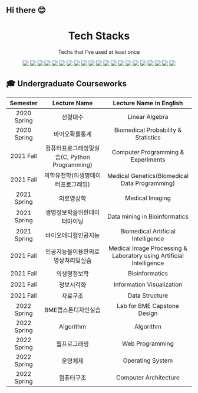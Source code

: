 ## Hi there 😊
<div align=center><h1>Tech Stacks</h1></div>
<div align=center>
  <p>Techs that I've used at least once</p>
  <img src="https://img.shields.io/badge/Python-3776AB?style=flat-square&logo=python&logoColor=white"> 
  <img src="https://img.shields.io/badge/C-A8B9CC?style=flat-square&logo=C&logoColor=white">
  <img src="https://img.shields.io/badge/C++-00599C?style=flat-square&logo=c%2B%2B&logoColor=white">
  <img src="https://img.shields.io/badge/java-007396?style=flat-square&logo=java&logoColor=white">
  
  <img src="https://img.shields.io/badge/HTML5-E34F26?style=flat-square&logo=html5&logoColor=white"> 
  <img src="https://img.shields.io/badge/CSS-1572B6?style=flat-square&logo=css3&logoColor=white"> 
  <img src="https://img.shields.io/badge/JavaScript-F7DF1E?style=flat-square&logo=javascript&logoColor=black"> 


  

  <img src="https://img.shields.io/badge/MySQL-4479A1?style=flat-square&logo=mysql&logoColor=white"> 
  <img src="https://img.shields.io/badge/SQLite-003B57?style=flat-square&logo=SQLite&logoColor=white">
  <img src="https://img.shields.io/badge/PHP-777BB4?style=flat-square&logo=PHP&logoColor=white">

  <img src="https://img.shields.io/badge/Linux-FCC624?style=flat-square&logo=linux&logoColor=black"> 

  
  <img src="https://img.shields.io/badge/GitHub-181717?style=flat-square&logo=github&logoColor=white">
  <img src="https://img.shields.io/badge/Git-F05032?style=flat-square&logo=git&logoColor=white">
  <img src="https://img.shields.io/badge/R-276DC3?style=flat-square&logo=R&logoColor=white">
  <img src="https://img.shields.io/badge/Perl-39457E?style=flat-square&logo=Perl&logoColor=white">
  <img src="https://img.shields.io/badge/Pytorch-EE4C2C?style=flat-square&logo=Pytorch&logoColor=white">
  <img src="https://img.shields.io/badge/TensorFlow-FF6F00?style=flat-square&logo=TensorFlow&logoColor=white">
  <img src="https://img.shields.io/badge/Keras-D00000?style=flat-square&logo=Keras&logoColor=white">
  <img src="https://img.shields.io/badge/Pandas-150458?style=flat-square&logo=pandas&logoColor=white">
  <img src="https://img.shields.io/badge/Ubuntu-E95420?style=flat-square&logo=Ubuntu&logoColor=white">
  <img src="https://img.shields.io/badge/Qt-41CD52?style=flat-square&logo=Qt&logoColor=white">
  <!--<img src="https://img.shields.io/badge/Arduino-00979D?style=flat-square&logo=Arduino&logoColor=white">-->
  
  <br>
</div>

## 🎓 Undergraduate Courseworks
|Semester|Lecture Name|Lecture Name in English|
|:------:|:---:|:---:|
|2020 Spring |선형대수|Linear Algebra|
|2020 Spring |바이오확률통계|Biomedical Probability & Statistics|
|2021 Fall |컴퓨터프로그래밍및실습(C, Python Programming)|Computer Programming & Experiments|
|2021 Fall |의학유전학(의생명데이터프로그래밍)|Medical Genetics(Biomedical Data Programming)|
|2021 Spring |의료영상학|Medical Imaging|
|2021 Spring |생명정보학을위한데이터마이닝|Data mining in Bioinformatics|
|2021 Spring |바이오메디컬인공지능|Biomedical Artificial Intelligence|
|2021 Fall |인공지능을이용한의료영상처리및실습|Medical Image Processing & Laboratory using Artificial Intelligence|
|2021 Fall |의생명정보학|Bioinformatics|
|2021 Fall |정보시각화|Information Visualization|
|2021 Fall |자료구조|Data Structure|
|2022 Spring |BME캡스톤디자인실습|Lab for BME Capstone Design|
|2022 Spring |Algorithm|Algorithm|
|2022 Spring |웹프로그래밍|Web Programming|
|2022 Spring |운영체제|Operating System|
|2022 Spring |컴퓨터구조|Computer Architecture|







<!-- C, Perl, SQLite, PHP, MySql, Pytorch, Tesorflow, Keras, MONAI, UBUNTU, CSS3, R,
  <img src="https://img.shields.io/badge/R-276DC3?style=flat-square&logo=R&logoColor=white"/></a>&nbsp 
  <img src="https://img.shields.io/badge/Qt-41CD52?style=for-the-badge&logo=Qt&logoColor=white">
  <img src="https://img.shields.io/badge/쓰고자하는_텍스트-컬러코드?style=flat-square&logo=simpleicons에서_아이콘이름&logoColor=white"/></a>&nbsp  
-->
<!--
**MuHyeonSon/MuHyeonSon** is a ✨ _special_ ✨ repository because its `README.md` (this file) appears on your GitHub profile.

Here are some ideas to get you started:

- 🔭 I’m currently working on ...
- 🌱 I’m currently learning ...
- 👯 I’m looking to collaborate on ...
- 🤔 I’m looking for help with ...
- 💬 Ask me about ...
- 📫 How to reach me: ...
- 😄 Pronouns: ...
- ⚡ Fun fact: ...
-->

